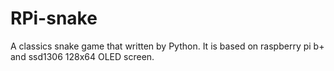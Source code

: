 RPi-snake
=========

A classics snake game that written by Python. It is based on raspberry pi b+ and ssd1306 128x64 OLED screen.
